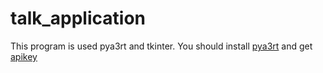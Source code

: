 # talk_application
This program is used pya3rt and tkinter.
You should install [pya3rt](https://github.com/nocotan/pya3rt)
and get [apikey](https://a3rt.recruit-tech.co.jp/product/)
